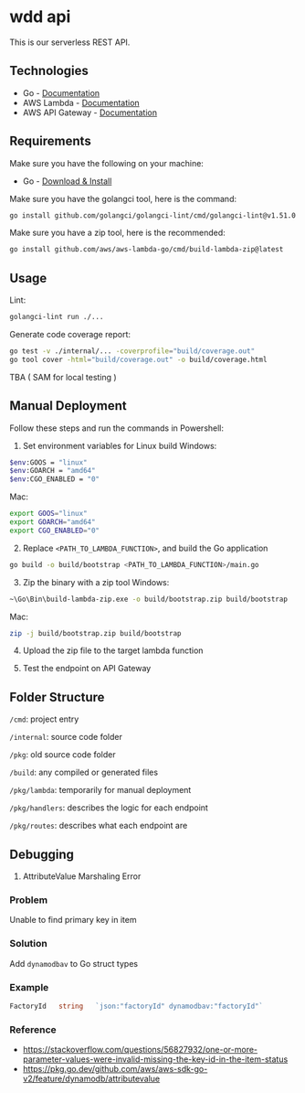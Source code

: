 # wdd api

This is our serverless REST API.

## Technologies

- Go - [Documentation](https://go.dev/doc/)
- AWS Lambda - [Documentation](https://docs.aws.amazon.com/lambda/)
- AWS API Gateway - [Documentation](https://docs.aws.amazon.com/apigateway/)

## Requirements

Make sure you have the following on your machine:
- Go - [Download & Install](https://go.dev/dl/)

Make sure you have the golangci tool, here is the command:
```bash
go install github.com/golangci/golangci-lint/cmd/golangci-lint@v1.51.0
```

Make sure you have a zip tool, here is the recommended:
```bash
go install github.com/aws/aws-lambda-go/cmd/build-lambda-zip@latest
```

## Usage

Lint:
```bash
golangci-lint run ./...
```

Generate code coverage report:
```bash
go test -v ./internal/... -coverprofile="build/coverage.out"
go tool cover -html="build/coverage.out" -o build/coverage.html
```

TBA ( SAM for local testing )

## Manual Deployment

Follow these steps and run the commands in Powershell:

1. Set environment variables for Linux build
Windows:
```bash
$env:GOOS = "linux"
$env:GOARCH = "amd64"
$env:CGO_ENABLED = "0"
```
Mac:
```bash
export GOOS="linux"
export GOARCH="amd64"
export CGO_ENABLED="0"

```

2. Replace `<PATH_TO_LAMBDA_FUNCTION>`, and build the Go application
```bash
go build -o build/bootstrap <PATH_TO_LAMBDA_FUNCTION>/main.go
```

3. Zip the binary with a zip tool
Windows:
```bash
~\Go\Bin\build-lambda-zip.exe -o build/bootstrap.zip build/bootstrap
```
Mac:
```bash
zip -j build/bootstrap.zip build/bootstrap
```

4. Upload the zip file to the target lambda function

5. Test the endpoint on API Gateway

## Folder Structure

`/cmd`: project entry

`/internal`: source code folder

`/pkg`: old source code folder

`/build`: any compiled or generated files

`/pkg/lambda`: temporarily for manual deployment

`/pkg/handlers`: describes the logic for each endpoint 

`/pkg/routes`: describes what each endpoint are

## Debugging

1. AttributeValue Marshaling Error

### Problem
Unable to find primary key in item

### Solution
Add `dynamodbav` to Go struct types

### Example
```go
FactoryId   string   `json:"factoryId" dynamodbav:"factoryId"`
```

### Reference
- https://stackoverflow.com/questions/56827932/one-or-more-parameter-values-were-invalid-missing-the-key-id-in-the-item-status
- https://pkg.go.dev/github.com/aws/aws-sdk-go-v2/feature/dynamodb/attributevalue
